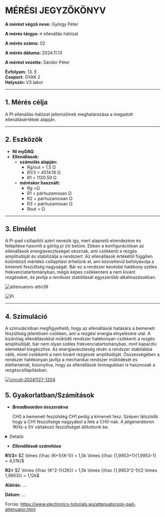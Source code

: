 
# MÉRÉSI JEGYZŐKÖNYV

**A mérést végző neve:** György Péter

**A mérés tárgya:** $\displaystyle \pi$  ellenállás hálózat

**A mérés száma:**  02

**A mérés dátuma:**  2024.11.13 

**A mérést vezette:** Sándor Péter  

**Évfolyam:** 13. E  
**Csoport:** GYAK 2  
**Helyszín:**   V3 labor

---

## 1. Mérés célja
A PI ellenállás-hálózat jellemzőinek meghatározása a megadott ellenállásértékek alapján.

---

## 2. Eszközök 
- **NI myDAQ** 
- **Ellenállások:**
  - **számolás alapján:**
    - Rg/out = 1,5 Ω
    - R1/3 = 4514.16 Ω
    - R1 = 1120.59 Ω
  - **méréskor használt:**
    - Rg =Ω
    - R1 = párhuzamosan  Ω
    - R2 = párhuzamosan  Ω
    - R3 = párhuzamosan  Ω
    - Rout =  Ω
 
---

## 3. Elmélet

A Pi-pad csillapítót azért nevezik így, mert alapvető elrendezése és felépítése hasonlít a görög pi (π) betűre. Ebben a konfigurációban az ellenállások energiaveszteséget okoznak, ami csökkenti a rezgés amplitúdóját és stabilizálja a rendszert. Az ellenállások értékétől függően különböző mértékű csillapítást érhetünk el, ami közvetlenül befolyásolja a kimeneti feszültség nagyságát. Bár ez a rendszer kevésbé hatékony széles frekvenciatartományban, mégis képes csökkenteni a nem kívánt rezgéseket, és javítja a rendszer stabilitását egyszerűbb alkalmazásokban.

![attenuators-attn39](https://github.com/user-attachments/assets/b8cbdfca-ee9c-4d19-97e2-3ee155769aba)


![Pi](https://github.com/user-attachments/assets/95e4a821-77a8-4a7e-a232-541bf97f85b0)


---

## 4. Szimuláció
A szimulációban megfigyelhető, hogy az ellenállások hatására a bemeneti feszültség jelentősen csökken, ami a rezgési energia elnyelésére utal. A kizárólag ellenállásokkal működő rendszer hatékonyan csökkenti a rezgés amplitúdóját, bár nem olyan széles frekvenciatartományban, mint kapacitív elemekkel kiegészítve. Az energiaveszteség révén a rendszer stabilabbá válik, mivel csökkenti a nem kívánt rezgések amplitúdóját. Összességében a rendszer hatékonyan javítja a mechanikai rendszer működését és élettartamát, bizonyítva, hogy az ellenállások önmagukban is hasznosak a rezgéscsillapításban.

<a href="https://tinyurl.com/27zr42a8" target="_blank">
  
![circuit-20241127-1204](https://github.com/user-attachments/assets/aede68db-8bc8-4f6e-b271-54708c6c6334)

</a>

## 5. Gyakorlatban/Számítások

- ***Breadboardon összerakva***
  
  CH0 a bemeneti feszülstég CH1 pedig a kimeneti fesz. Szépen látszódik hogy a CH1 feszültsége nagyyábol a fele a CH0-nak.
  A jelgenerátoron 1KHz-s 5V váltakozó feszültséget állítottunk be.
<details>

![Képernyőkép 2024-11-27 125010](https://github.com/user-attachments/assets/97d1b47c-f039-48a0-97d6-f3594c23c696)

![Képernyőkép 2024-11-27 125052](https://github.com/user-attachments/assets/c0fff6ad-5677-48ac-83ba-c22ae29607c9)

</details>

- ***Ellenállások számítása***

**R1/3=** $Z \times (\frac {K+1}{K-1}) = 1,5k \times (\frac {1,9953+1}{1,9953-1} = 4,51k)$

**R2=** $Z \times (\frac {K^2-1}{2K}) = 1,5k \times (\frac {1,9953^2-1}{2 \times 1,9953}) = 1,12k$

**Aláírás:** ...

**Dátum:** ...

Forrás: https://www.electronics-tutorials.ws/attenuators/pi-pad-attenuator.html
